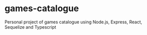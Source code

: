# games-catalogue
Personal project of games catalogue using Node.js, Express, React, Sequelize and Typescript
